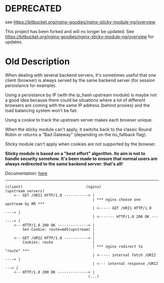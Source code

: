 # DEPRECATED #

see https://bitbucket.org/nginx-goodies/nginx-sticky-module-ng/overview

This project has been forked and will no longer be updated. See https://bitbucket.org/nginx-goodies/nginx-sticky-module-ng/overview for updates.


# Old Description #

When dealing with several backend servers, it's sometimes useful that one client (browser) is always served by the same backend server (for session persistance for example).

Using a persistance by IP (with the ip\_hash upstream module) is maybe not a good idea because there could be situations where a lot of different browsers are coming with the same IP address (behind proxies) and the load balancing system won't be fair.

Using a cookie to track the upstream server makes each browser unique.

When the sticky module can't apply, it switchs back to the classic Round Robin or returns a "Bad Gateway" (depending on the no\_fallback flag).

Sticky module can't apply when cookies are not supported by the browser.

**Sticky module is based on a "best effort" algorithm. Its aim is not to handle security somehow. It's been made to ensure that normal users are always redirected to the same  backend server: that's all!**

Documentation: [here](http://code.google.com/p/nginx-sticky-module/wiki/Documentation)


---

```
(client)                             (nginx)                      (upstream servers)
    >-- GET /URI1 HTTP/1.0 -----------> |
                                        | *** nginx choose one upstream by RR ***
                                        | >----- GET /URI1 HTTP/1.0   ----> |
                                        | <------- HTTP/1.0 200 OK -------< |
    <-- HTTP/1.0 200 OK --------------< |
        Set-Cookie: route=md5(upstream) |
                                        |
    >-- GET /URI2 HTTP/1.0 -----------> |
        Cookies: route                  |
                                        | *** nginx redirect to "route" ***
                                        | >----- internal fetch /URI2 ----> |
                                        | <--- internal response /URI2 ---< |
    <-- HTTP/1.0 200 OK --------------< |
                                      (...)
```